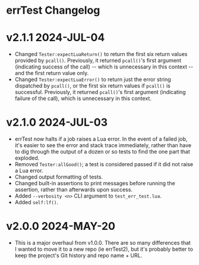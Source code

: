 # errTest Changelog

# v2.1.1 2024-JUL-04
* Changed `Tester:expectLuaReturn()` to return the first six return values provided by `pcall()`. Previously, it returned `pcall()`'s first argument (indicating success of the call) -- which is unnecessary in this context -- and the first return value only.
* Changed `Tester:expectLuaError()` to return just the error string dispatched by `pcall()`, or the first six return values if `pcall()` is successful. Previously, it returned `pcall()`'s first argument (indicating failure of the call), which is unnecessary in this context.


# v2.1.0 2024-JUL-03

* errTest now halts if a job raises a Lua error. In the event of a failed job, it's easier to see the error and stack trace immediately, rather than have to dig through the output of a dozen or so tests to find the one part that exploded.
* Removed `Tester:allGood()`; a test is considered passed if it did not raise a Lua error.
* Changed output formatting of tests.
* Changed built-in assertions to print messages before running the assertion, rather than afterwards upon success.
* Added `--verbosity <n>` CLI argument to `test_err_test.lua`.
* Added `self:lf()`.


# v2.0.0 2024-MAY-20

* This is a major overhaul from v1.0.0. There are so many differences that I wanted to move it to a new repo (ie errTest2), but it's probably better to keep the project's Git history and repo name + URL.
